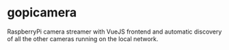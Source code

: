 # gopicamera
RaspberryPi camera streamer with VueJS frontend and automatic discovery of all the other cameras running on the local network.

